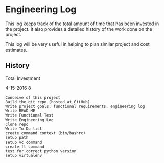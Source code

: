# Engineering Log

This log keeps track of the total amount of time that has been invested in the project.   It also provides a detailed history of the work done on the project.

This log will be very useful in helping to plan similar project and cost estimates.

## History

Total Investment

4-15-2016 8

    Conceive of this project
    Build the git repo (hosted at GitHub)
    Write project goals, functional requirements, engineering log
    Write READ ME
    Write Functional Test
    Write Engineering Log
    Clone repo
    Write To Do list
    create command context (bin/bashrc)
    setup path
    setup vc command
    create ft command
    test for correct python version
    setup virtualenv
